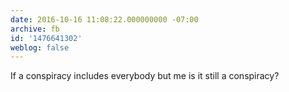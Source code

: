 ```yaml
---
date: 2016-10-16 11:08:22.000000000 -07:00
archive: fb
id: '1476641302'
weblog: false
---
```


If a conspiracy includes everybody but me is it still a conspiracy?
